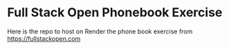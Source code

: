 # Full Stack Open Phonebook Exercise

Here is the repo to host on Render the phone book exercise from https://fullstackopen.com